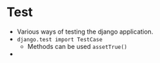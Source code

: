 # Test

-  Various ways of testing the django application.
-  `django.test import TestCase`
   -  Methods can be used `assetTrue()`
-  
